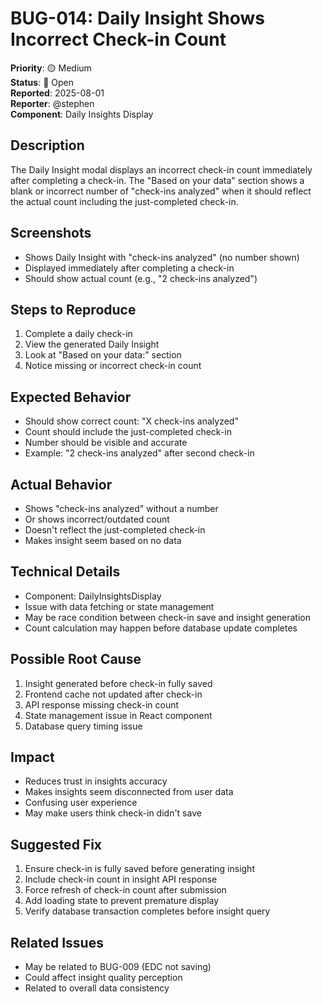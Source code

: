# BUG-014: Daily Insight Shows Incorrect Check-in Count

**Priority**: 🟡 Medium  
**Status**: 🔄 Open  
**Reported**: 2025-08-01  
**Reporter**: @stephen  
**Component**: Daily Insights Display  

## Description
The Daily Insight modal displays an incorrect check-in count immediately after completing a check-in. The "Based on your data" section shows a blank or incorrect number of "check-ins analyzed" when it should reflect the actual count including the just-completed check-in.

## Screenshots
- Shows Daily Insight with "check-ins analyzed" (no number shown)
- Displayed immediately after completing a check-in
- Should show actual count (e.g., "2 check-ins analyzed")

## Steps to Reproduce
1. Complete a daily check-in
2. View the generated Daily Insight
3. Look at "Based on your data:" section
4. Notice missing or incorrect check-in count

## Expected Behavior
- Should show correct count: "X check-ins analyzed"
- Count should include the just-completed check-in
- Number should be visible and accurate
- Example: "2 check-ins analyzed" after second check-in

## Actual Behavior
- Shows "check-ins analyzed" without a number
- Or shows incorrect/outdated count
- Doesn't reflect the just-completed check-in
- Makes insight seem based on no data

## Technical Details
- Component: DailyInsightsDisplay
- Issue with data fetching or state management
- May be race condition between check-in save and insight generation
- Count calculation may happen before database update completes

## Possible Root Cause
1. Insight generated before check-in fully saved
2. Frontend cache not updated after check-in
3. API response missing check-in count
4. State management issue in React component
5. Database query timing issue

## Impact
- Reduces trust in insights accuracy
- Makes insights seem disconnected from user data
- Confusing user experience
- May make users think check-in didn't save

## Suggested Fix
1. Ensure check-in is fully saved before generating insight
2. Include check-in count in insight API response
3. Force refresh of check-in count after submission
4. Add loading state to prevent premature display
5. Verify database transaction completes before insight query

## Related Issues
- May be related to BUG-009 (EDC not saving)
- Could affect insight quality perception
- Related to overall data consistency